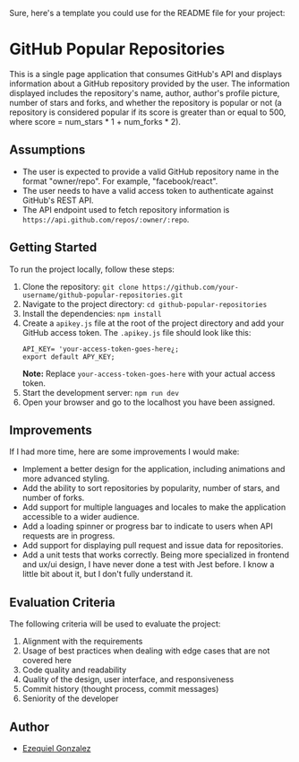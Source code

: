 Sure, here's a template you could use for the README file for your project:

# GitHub Popular Repositories

This is a single page application that consumes GitHub's API and displays information about a GitHub repository provided by the user. The information displayed includes the repository's name, author, author's profile picture, number of stars and forks, and whether the repository is popular or not (a repository is considered popular if its score is greater than or equal to 500, where score = num_stars * 1 + num_forks * 2).

## Assumptions

- The user is expected to provide a valid GitHub repository name in the format "owner/repo". For example, "facebook/react".
- The user needs to have a valid access token to authenticate against GitHub's REST API.
- The API endpoint used to fetch repository information is `https://api.github.com/repos/:owner/:repo`.

## Getting Started

To run the project locally, follow these steps:

1. Clone the repository: `git clone https://github.com/your-username/github-popular-repositories.git`
2. Navigate to the project directory: `cd github-popular-repositories`
3. Install the dependencies: `npm install`
4. Create a `apikey.js` file at the root of the project directory and add your GitHub access token. The `.apikey.js` file should look like this:
   ```
   API_KEY= 'your-access-token-goes-here¿;
   export default APY_KEY;
   ```
   **Note:** Replace `your-access-token-goes-here` with your actual access token.
5. Start the development server: `npm run dev`
6. Open your browser and go to the localhost you have been assigned.

## Improvements

If I had more time, here are some improvements I would make:

- Implement a better design for the application, including animations and more advanced styling.
- Add the ability to sort repositories by popularity, number of stars, and number of forks.
- Add support for multiple languages and locales to make the application accessible to a wider audience.
- Add a loading spinner or progress bar to indicate to users when API requests are in progress.
- Add support for displaying pull request and issue data for repositories.
- Add a unit tests that works correctly. Being more specialized in frontend and ux/ui design, I have never done a test with Jest before. I know a little bit about it, but I don't fully understand it.

## Evaluation Criteria

The following criteria will be used to evaluate the project:

1. Alignment with the requirements
2. Usage of best practices when dealing with edge cases that are not covered here
3. Code quality and readability
4. Quality of the design, user interface, and responsiveness
5. Commit history (thought process, commit messages)
6. Seniority of the developer

## Author

- [Ezequiel Gonzalez](https://github.com/Pilag6)
